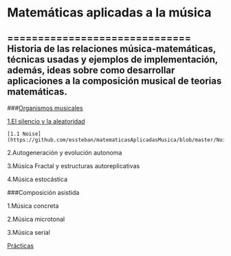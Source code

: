 # Matemáticas aplicadas a la música
==============================
Historia de las relaciones música-matemáticas, técnicas usadas y ejemplos de implementación, además, ideas sobre como desarrollar aplicaciones a la composición musical de teorias matemáticas. 
---

###[Organismos musicales](https://github.com/essteban/matematicasAplicadasMusica/blob/master/divulgacion.md)

  [1.El silencio y la aleatoridad](https://github.com/essteban/matematicasAplicadasMusica/blob/master/silencioAleatoriedad.md)
  
    [1.1 Noise](https://github.com/essteban/matematicasAplicadasMusica/blob/master/Noise.md)
    
  2.Autogeneración y evolución autonoma
  
  3.Música Fractal y estructuras autoreplicativas
  
  4.Música estocástica
  
###Composición asistida 

  1.Música concreta
  
  2.Música microtonal 
  
  3.Música serial

[Prácticas](https://github.com/essteban/matematicasAplicadasMusica/blob/master/practicas.md)
